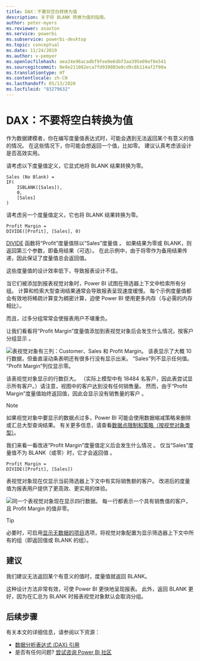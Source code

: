 ```yaml
---
title: DAX：不要将空白转换为值
description: 关于将 BLANK 转换为值的指南。
author: peter-myers
ms.reviewer: asaxton
ms.service: powerbi
ms.subservice: powerbi-desktop
ms.topic: conceptual
ms.date: 11/24/2019
ms.author: v-pemyer
ms.openlocfilehash: aea24e96acadbf9fee9e6dbf3aa395e09ef8e541
ms.sourcegitcommit: 0e9e211082eca7fd939803e0cd9c6b114af2f90a
ms.translationtype: HT
ms.contentlocale: zh-CN
ms.lasthandoff: 05/13/2020
ms.locfileid: "83279632"
---
```

# <a name="dax-avoid-converting-blanks-to-values"></a>DAX：不要将空白转换为值

作为数据建模者，你在编写度量值表达式时，可能会遇到无法返回某个有意义的值的情况。 在这些情况下，你可能会想返回一个值，比如零。 建议认真考虑该设计是否高效实用。

请考虑以下度量值定义，它显式地将 BLANK 结果转换为零。

```dax
Sales (No Blank) =
IF(
    ISBLANK([Sales]),
    0,
    [Sales]
)
```

请考虑另一个度量值定义，它也将 BLANK 结果转换为零。

```dax
Profit Margin =
DIVIDE([Profit], [Sales], 0)
```

[DIVIDE](/dax/divide-function-dax) 函数将“Profit”度量值除以“Sales”度量值   。 如果结果为零或 BLANK，则返回第三个参数，即备用结果（可选）。 在此示例中，由于将零作为备用结果传递，因此保证了度量值总会返回值。

这些度量值的设计效率低下，导致报表设计不佳。

当它们被添加到报表视觉对象时，Power BI 试图在筛选器上下文中检索所有分组。 计算和检索大型查询结果通常会导致报表呈现速度缓慢。 每个示例度量值都会有效地将稀疏计算变为稠密计算，迫使 Power BI 使用更多内存（与必需的内存相比）。

而且，过多分组常常会使报表用户不堪重负。

让我们看看将“Profit Margin”度量值添加到表视觉对象后会发生什么情况，按客户分组显示  。

![表视觉对象有三列：Customer、Sales 和 Profit Margin。 该表显示了大概 10 行数据，但垂直滚动条表明还有很多行没有显示出来。 “Sales”列不显示任何值。 “Profit Margin”列仅显示零。](media/dax-avoid-converting-blank/table-visual-poor.png)

该表视觉对象显示的行数巨大。 （实际上模型中有 18484 名客户，因此表尝试显示所有客户。）请注意，视图中的客户达到没有任何销售量。 然而，由于“Profit Margin”度量值始终返回值，因此会显示没有销售量的客户  。

> [!NOTE]
> 如果视觉对象中要显示的数据点过多，Power BI 可能会使用数据缩减策略来删除或汇总大型查询结果。 有关更多信息，请查看[数据点限制和策略（按视觉对象类型）](../visuals/power-bi-data-points.md)。

我们来看一看改进“Profit Margin”度量值定义后会发生什么情况  。 仅当“Sales”度量值不为 BLANK（或零）时，它才会返回值  。

```dax
Profit Margin =
DIVIDE([Profit], [Sales])
```

表视觉对象现在仅显示当前筛选器上下文中有实际销售额的客户。 改进后的度量值为报表用户提供了更高效、更实用的体验。

![同一个表视觉对象现在显示四行数据。 每一行都表示一个具有销售值的客户，且 Profit Margin 的值非零。](media/dax-avoid-converting-blank/table-visual-good.png)

> [!TIP]
> 必要时，可启用[显示无数据的项目](../create-reports/desktop-show-items-no-data.md)选项，将视觉对象配置为显示筛选器上下文中所有的组（即返回值或 BLANK 的组）。

## <a name="recommendation"></a>建议

我们建议无法返回某个有意义的值时，度量值就返回 BLANK。

这种设计方法非常有效，可使 Power BI 更快地呈现报表。 此外，返回 BLANK 更好，因为在汇总为 BLANK 时报表视觉对象默认会取消分组。

## <a name="next-steps"></a>后续步骤

有关本文的详细信息，请参阅以下资源：

- [数据分析表达式 (DAX) 引用](/dax/)
- 是否有任何问题? [尝试咨询 Power BI 社区](https://community.powerbi.com/)

